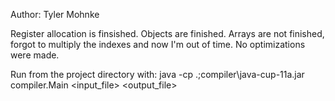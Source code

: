 Author: Tyler Mohnke

Register allocation is finsished. Objects are finished. Arrays are not finished, forgot to multiply the indexes and now
I'm out of time. No optimizations were made.

Run from the project directory with:
java -cp .;compiler\java-cup-11a.jar compiler.Main <input_file> <output_file>